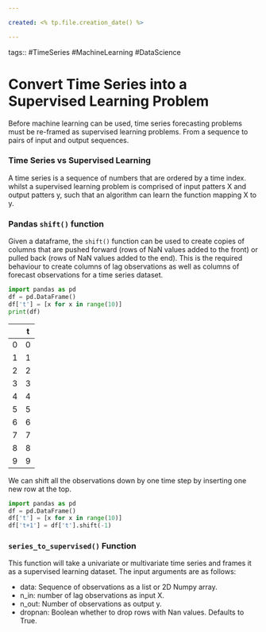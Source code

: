 ```yaml
---

created: <% tp.file.creation_date() %>

---
```

tags:: #TimeSeries #MachineLearning #DataScience 

# Convert Time Series into a Supervised Learning Problem

Before machine learning can be used, time series forecasting problems must be re-framed as supervised learning problems. From a sequence to pairs of input and output sequences.

### Time Series vs Supervised Learning

A time series is a sequence of numbers that are ordered by a time index. whilst a supervised learning problem is comprised of input patters X and output patters y, such that an algorithm can learn the function mapping X to y.

### Pandas ```shift()``` function
Given a dataframe, the `shift()` function can be used to create copies of columns that are pushed forward (rows of NaN values added to the front) or pulled back (rows of NaN values added to the end). This is the required behaviour to create columns of lag observations as well as columns of forecast observations for a time series dataset.

```python
import pandas as pd
df = pd.DataFrame()
df['t'] = [x for x in range(10)]
print(df)
```

|     | t   |
| --- | --- |
| 0   | 0   |
| 1   | 1   |
| 2   | 2   |
| 3   | 3   |
| 4   | 4   |
| 5   | 5   |
| 6   | 6   |
| 7   | 7   |
| 8   | 8   |
| 9   | 9   |

We can shift all the observations down by one time step by inserting one new row at the top.
```python
import pandas as pd
df = pd.DataFrame()
df['t'] = [x for x in range(10)]
df['t+1'] = df['t'].shift(-1)
```

### `series_to_supervised()` Function

This function will take a univariate or multivariate time series and frames it as a supervised learning dataset. The input arguments are as follows:
- data: Sequence of observations as a list or 2D Numpy array.
- n_in: number of lag observations as input X.
- n_out: Number of observations as output y.
- dropnan: Boolean whether to drop rows with Nan values. Defaults to True.

